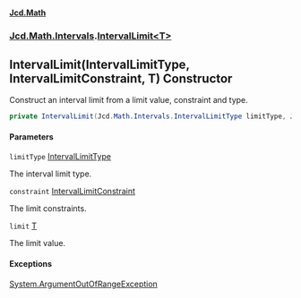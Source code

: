 #### [Jcd.Math](index.md 'index')
### [Jcd.Math.Intervals](Jcd.Math.Intervals.md 'Jcd.Math.Intervals').[IntervalLimit&lt;T&gt;](Jcd.Math.Intervals.IntervalLimit_T_.md 'Jcd.Math.Intervals.IntervalLimit<T>')

## IntervalLimit(IntervalLimitType, IntervalLimitConstraint, T) Constructor

Construct an interval limit from a limit value, constraint and type.

```csharp
private IntervalLimit(Jcd.Math.Intervals.IntervalLimitType limitType, Jcd.Math.Intervals.IntervalLimitConstraint constraint, T? limit);
```
#### Parameters

<a name='Jcd.Math.Intervals.IntervalLimit_T_.IntervalLimit(Jcd.Math.Intervals.IntervalLimitType,Jcd.Math.Intervals.IntervalLimitConstraint,T).limitType'></a>

`limitType` [IntervalLimitType](Jcd.Math.Intervals.IntervalLimitType.md 'Jcd.Math.Intervals.IntervalLimitType')

The interval limit type.

<a name='Jcd.Math.Intervals.IntervalLimit_T_.IntervalLimit(Jcd.Math.Intervals.IntervalLimitType,Jcd.Math.Intervals.IntervalLimitConstraint,T).constraint'></a>

`constraint` [IntervalLimitConstraint](Jcd.Math.Intervals.IntervalLimitConstraint.md 'Jcd.Math.Intervals.IntervalLimitConstraint')

The limit constraints.

<a name='Jcd.Math.Intervals.IntervalLimit_T_.IntervalLimit(Jcd.Math.Intervals.IntervalLimitType,Jcd.Math.Intervals.IntervalLimitConstraint,T).limit'></a>

`limit` [T](Jcd.Math.Intervals.IntervalLimit_T_.md#Jcd.Math.Intervals.IntervalLimit_T_.T 'Jcd.Math.Intervals.IntervalLimit<T>.T')

The limit value.

#### Exceptions

[System.ArgumentOutOfRangeException](https://docs.microsoft.com/en-us/dotnet/api/System.ArgumentOutOfRangeException 'System.ArgumentOutOfRangeException')
